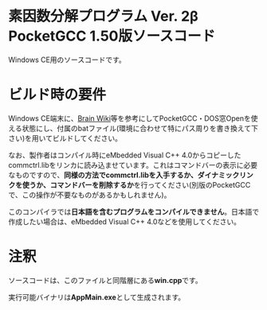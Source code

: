 # 素因数分解プログラム Ver. 2β PocketGCC 1.50版ソースコード
Windows CE用のソースコードです。

# ビルド時の要件
Windows CE端末に、[Brain Wiki](https://brain.fandom.com/ja)等を参考にしてPocketGCC・DOS窓Openを使える状態にし、付属のbatファイル(環境に合わせて特にパス周りを書き換えて下さい)を用いてビルドしてください。

なお、製作者はコンパイル時にeMbedded Visual C++ 4.0からコピーしたcommctrl.libをリンカに読み込ませています。これはコマンドバーの表示に必要なものですので、**同様の方法でcommctrl.libを入手するか、ダイナミックリンクを使うか、コマンドバーを削除するか**を行ってください(別版のPocketGCCで、この操作が不要なものがあるかもしれません)。

このコンパイラでは**日本語を含むプログラムをコンパイルできません**。日本語で作成したい場合は、eMbedded Visual C++ 4.0などを使用してください。

# 注釈
ソースコードは、このファイルと同階層にある**win.cpp**です。

実行可能バイナリは**AppMain.exe**として生成されます。